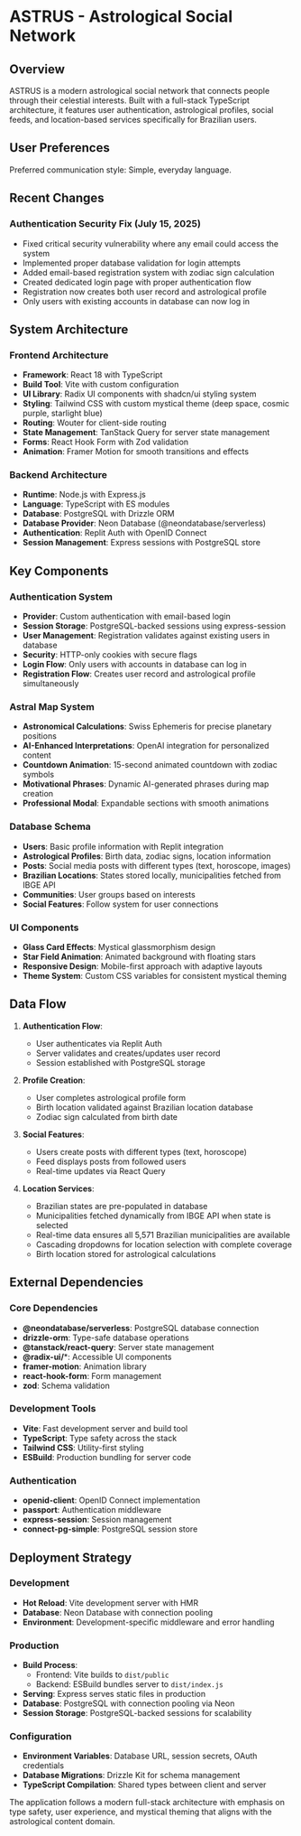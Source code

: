 # ASTRUS - Astrological Social Network

## Overview

ASTRUS is a modern astrological social network that connects people through their celestial interests. Built with a full-stack TypeScript architecture, it features user authentication, astrological profiles, social feeds, and location-based services specifically for Brazilian users.

## User Preferences

Preferred communication style: Simple, everyday language.

## Recent Changes

### Authentication Security Fix (July 15, 2025)
- Fixed critical security vulnerability where any email could access the system
- Implemented proper database validation for login attempts
- Added email-based registration system with zodiac sign calculation
- Created dedicated login page with proper authentication flow
- Registration now creates both user record and astrological profile
- Only users with existing accounts in database can now log in

## System Architecture

### Frontend Architecture
- **Framework**: React 18 with TypeScript
- **Build Tool**: Vite with custom configuration
- **UI Library**: Radix UI components with shadcn/ui styling system
- **Styling**: Tailwind CSS with custom mystical theme (deep space, cosmic purple, starlight blue)
- **Routing**: Wouter for client-side routing
- **State Management**: TanStack Query for server state management
- **Forms**: React Hook Form with Zod validation
- **Animation**: Framer Motion for smooth transitions and effects

### Backend Architecture
- **Runtime**: Node.js with Express.js
- **Language**: TypeScript with ES modules
- **Database**: PostgreSQL with Drizzle ORM
- **Database Provider**: Neon Database (@neondatabase/serverless)
- **Authentication**: Replit Auth with OpenID Connect
- **Session Management**: Express sessions with PostgreSQL store

## Key Components

### Authentication System
- **Provider**: Custom authentication with email-based login
- **Session Storage**: PostgreSQL-backed sessions using express-session
- **User Management**: Registration validates against existing users in database
- **Security**: HTTP-only cookies with secure flags
- **Login Flow**: Only users with accounts in database can log in
- **Registration Flow**: Creates user record and astrological profile simultaneously

### Astral Map System
- **Astronomical Calculations**: Swiss Ephemeris for precise planetary positions
- **AI-Enhanced Interpretations**: OpenAI integration for personalized content
- **Countdown Animation**: 15-second animated countdown with zodiac symbols
- **Motivational Phrases**: Dynamic AI-generated phrases during map creation
- **Professional Modal**: Expandable sections with smooth animations

### Database Schema
- **Users**: Basic profile information with Replit integration
- **Astrological Profiles**: Birth data, zodiac signs, location information
- **Posts**: Social media posts with different types (text, horoscope, images)
- **Brazilian Locations**: States stored locally, municipalities fetched from IBGE API
- **Communities**: User groups based on interests
- **Social Features**: Follow system for user connections

### UI Components
- **Glass Card Effects**: Mystical glassmorphism design
- **Star Field Animation**: Animated background with floating stars
- **Responsive Design**: Mobile-first approach with adaptive layouts
- **Theme System**: Custom CSS variables for consistent mystical theming

## Data Flow

1. **Authentication Flow**:
   - User authenticates via Replit Auth
   - Server validates and creates/updates user record
   - Session established with PostgreSQL storage

2. **Profile Creation**:
   - User completes astrological profile form
   - Birth location validated against Brazilian location database
   - Zodiac sign calculated from birth date

3. **Social Features**:
   - Users create posts with different types (text, horoscope)
   - Feed displays posts from followed users
   - Real-time updates via React Query

4. **Location Services**:
   - Brazilian states are pre-populated in database
   - Municipalities fetched dynamically from IBGE API when state is selected
   - Real-time data ensures all 5,571 Brazilian municipalities are available
   - Cascading dropdowns for location selection with complete coverage
   - Birth location stored for astrological calculations

## External Dependencies

### Core Dependencies
- **@neondatabase/serverless**: PostgreSQL database connection
- **drizzle-orm**: Type-safe database operations
- **@tanstack/react-query**: Server state management
- **@radix-ui/***: Accessible UI components
- **framer-motion**: Animation library
- **react-hook-form**: Form management
- **zod**: Schema validation

### Development Tools
- **Vite**: Fast development server and build tool
- **TypeScript**: Type safety across the stack
- **Tailwind CSS**: Utility-first styling
- **ESBuild**: Production bundling for server code

### Authentication
- **openid-client**: OpenID Connect implementation
- **passport**: Authentication middleware
- **express-session**: Session management
- **connect-pg-simple**: PostgreSQL session store

## Deployment Strategy

### Development
- **Hot Reload**: Vite development server with HMR
- **Database**: Neon Database with connection pooling
- **Environment**: Development-specific middleware and error handling

### Production
- **Build Process**: 
  - Frontend: Vite builds to `dist/public`
  - Backend: ESBuild bundles server to `dist/index.js`
- **Serving**: Express serves static files in production
- **Database**: PostgreSQL with connection pooling via Neon
- **Session Storage**: PostgreSQL-backed sessions for scalability

### Configuration
- **Environment Variables**: Database URL, session secrets, OAuth credentials
- **Database Migrations**: Drizzle Kit for schema management
- **TypeScript Compilation**: Shared types between client and server

The application follows a modern full-stack architecture with emphasis on type safety, user experience, and mystical theming that aligns with the astrological content domain.